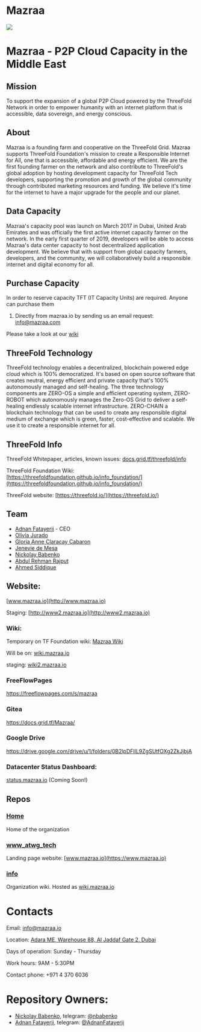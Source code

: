 # Mazraa

[![](https://bullsoncryptostreet.com/wp-content/uploads/2018/07/blockchain-technology_fullwidth.jpg)](https://www.mazraa.io/)

# Mazraa - P2P Cloud Capacity in the Middle East

## Mission

To support the expansion of a global P2P Cloud powered by the ThreeFold Network in order to empower humanity with an internet platform that is accessible, data sovereign, and energy conscious.

## About 
Mazraa is a founding farm and cooperative on the ThreeFold Grid. 
Mazraa supports ThreeFold Foundation's mission to create a Responsible Internet for All, one that is accessible, affordable and energy efficient. We are the first founding farmer on the network and also contribute to ThreeFold's global adoption by hosting development capacity for ThreeFold Tech developers, supporting the promotion and growth of the global community through contributed marketing resources and funding. We believe it's time for the internet to have a major upgrade for the people and our planet.

## Data Capacity
Mazraa's capacity pool was launch on March 2017 in Dubai, United Arab Emirates and was officially the first active internet capacity farmer on the network.  In the early first quarter of 2019, developers will be able to access Mazraa's data center capacity to host decentralized application development. We believe that with support from global capacity farmers, developers, and the community, we will collaboratively build a responsible internet and digital economy for all.

## Purchase Capacity

In order to reserve capacity TFT (IT Capacity Units) are required. 
Anyone can purchase them 
1. Directly from mazraa.io by sending us an email request: info@mazraa.com

Please take a look at our [wiki](https://threefoldfoundation.github.io/info_tokens/#/how_to_buy/buy_from_exchange)

## ThreeFold Technology
ThreeFold technology enables a decentralized, blockchain powered edge cloud which is 100% democratized. It's based on open source software that creates neutral, energy efficient and private capacity that's 100% autonomously managed and self-healing. The three technology components are ZERO-OS a simple and efficient operating system, ZERO-ROBOT which autonomously manages the Zero-OS Grid to deliver a self-healing endlessly scalable internet infrastructure. ZERO-CHAIN a blockchain technology that can be used to create any responsible digital medium of exchange which is green, faster, cost-effective and scalable. We use it to create a responsible internet for all. 

## ThreeFold Info

ThreeFold Whitepaper, articles, known issues: [docs.grid.tf/threefold/info](https://docs.grid.tf/threefold/info)

ThreeFold Foundation Wiki: [https://threefoldfoundation.github.io/info_foundation/](https://threefoldfoundation.github.io/info_foundation/)

ThreeFold website: [https://threefold.io/](https://threefold.io/)

## Team

* [Adnan Fatayerji](https://www.linkedin.com/in/adnansf/) - CEO
* [Olivia Jurado](https://www.linkedin.com/in/oliviajurado/)
* [Gloria Anne Claracay Cabaron](https://www.linkedin.com/in/gloria-anne-c-9b327b38/)
* [Jenevie de Mesa](https://www.linkedin.com/in/jenevie-de-mesa-757a13102/)
* [Nickolay Babenko](https://www.linkedin.com/in/babenkonickolay/)
* [Abdul Rehman Rajput](https://www.linkedin.com/in/arrajput/)
* [Ahmed Siddique](https://www.linkedin.com/in/ahmed-siddique-a4126a98/)

## Website:

[www.mazraa.io](http://www.mazraa.io)

Staging: [http://www2.mazraa.io](http://www2.mazraa.io)

### Wiki:

Temporary on TF Foundation wiki: [Mazraa Wiki](https://threefoldfoundation.github.io/info_mazraa/)

Will be on: [wiki.mazraa.io](http://wiki.mazraa.io/)

staging: [wiki2.mazraa.io](http://wiki2.mazraa.io)

### FreeFlowPages
https://freeflowpages.com/s/mazraa

### Gitea
https://docs.grid.tf/Mazraa/

### Google Drive
https://drive.google.com/drive/u/1/folders/0B2lpDFIlL9ZgSUtfOXg2ZkJjbjA

### Datacenter Status Dashboard: 
[status.mazraa.io](http://status.mazraa.io) (Coming Soon!)

## Repos

### [Home](https://github.com/mazraa/home)
Home of the organization

### [www_atwg_tech](https://github.com/mazraa/www_mazraa_io)
Landing page website: [www.mazraa.io](https://www.mazraa.io) 

### [info](https://github.com/mazraa/info)
Organization wiki. Hosted as [wiki.mazraa.io](http://wiki.mazraa.io/)

# Contacts

Email: [info@mazraa.io](info@mazraa.io)

Location: [Adara ME, Warehouse 88, Al Jaddaf Gate 2, Dubai](https://goo.gl/maps/afQWw2cXSb92)

Days of operation: Sunday - Thursday

Work hours: 9AM - 5:30PM

Contact phone: +971 4 370 6036

# Repository Owners:

* [Nickolay Babenko](https://github.com/nbabenko), telegram: [@nbabenko](http://t.me/nbabenko)
* [Adnan Fatayerji](https://github.com/AdnanFatayerji), telegram: [@AdnanFatayerji](https://t.me/AdnanFatayerji)
